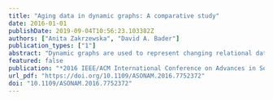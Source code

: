 ```yaml
---
title: "Aging data in dynamic graphs: A comparative study"
date: 2016-01-01
publishDate: 2019-09-04T10:56:23.103382Z
authors: ["Anita Zakrzewska", "David A. Bader"]
publication_types: ["1"]
abstract: "Dynamic graphs are used to represent changing relational data. In order to create a dynamic graph representing relationships or interactions over time, it is necessary to choose a method of adding new data and removing, or otherwise de-emphasizing, past data to decrease its influence. In particular, the question of aging edges is new to dynamic graphs and has not been thoroughly studied. In this work, we address the problem of aging vertices and edges to create a dynamic graph from a stream of temporal data. We provide two new methods, active vertex and active edge, and also evaluate two methods from the literature, sliding window and weight decay. By analyzing various properties of the dynamic graphs created by each aging method, we provide practitioners with quantitative comparisons. We find several interesting similarities and differences. The active vertex and weight decay methods reduce the variability over time of several vertex level measures compared to sliding window and active edge. This means that in practice, active vertex or weight decay may be more useful if graph stability is preferred, while sliding window or active edge may be preferred if the graph should be sensitive to changes in the underlying data stream. Each method also differently affects global measures. The most connected graph is produced by active vertex, while the most disconnected by weight decay. We observe that despite the differences, the graphs produced by each method experience similar types of changes at similar points in time."
featured: false
publication: "*2016 IEEE/ACM International Conference on Advances in Social Networks Analysis and Mining, ASONAM 2016, San Francisco, CA, USA, August 18-21, 2016*"
url_pdf: "https://doi.org/10.1109/ASONAM.2016.7752372"
doi: "10.1109/ASONAM.2016.7752372"
---
```


